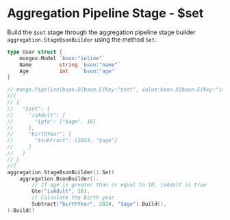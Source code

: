 # Aggregation Pipeline Stage - $set
Build the `$set` stage through the aggregation pipeline stage builder `aggregation.StageBsonBuilder` using the method `Set`.

```go
type User struct {
	mongox.Model `bson:"inline"`
	Name         string `bson:"name"`
	Age          int    `bson:"age"`
}

// mongo.Pipeline{bson.D{bson.E{Key:"$set", Value:bson.D{bson.E{Key:"isAdult", Value:bson.D{bson.E{Key:"$gte", Value:[]interface {}{18}}}}, bson.E{Key:"birthYear", Value:bson.D{bson.E{Key:"$subtract", Value:[]interface {}{2024, "$age"}}}}}}}}
//[
// {
//   "$set": {
//     "isAdult": {
//       "$gte": ["$age", 18]
//     },
//     "birthYear": {
//       "$subtract": [2024, "$age"]
//     }
//   }
// }
//]
aggregation.StageBsonBuilder().Set(
    aggregation.BsonBuilder().
        // If age is greater than or equal to 18, isAdult is true
        Gte("isAdult", 18).
        // Calculate the birth year
        Subtract("birthYear", 2024, "$age").Build(),
).Build()
```